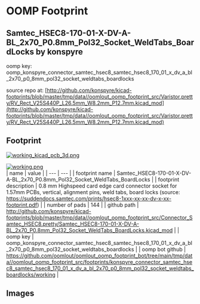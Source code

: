 # OOMP Footprint  
## Samtec_HSEC8-170-01-X-DV-A-BL_2x70_P0.8mm_Pol32_Socket_WeldTabs_BoardLocks  by konspyre  
  
oomp key: oomp_konspyre_connector_samtec_hsec8_samtec_hsec8_170_01_x_dv_a_bl_2x70_p0_8mm_pol32_socket_weldtabs_boardlocks  
  
source repo at: [http://github.com/konspyre/kicad-footprints/blob/master/tmp/data//oomlout_oomp_footprint_src/Varistor.pretty/RV_Rect_V25S440P_L26.5mm_W8.2mm_P12.7mm.kicad_mod](http://github.com/konspyre/kicad-footprints/blob/master/tmp/data//oomlout_oomp_footprint_src/Varistor.pretty/RV_Rect_V25S440P_L26.5mm_W8.2mm_P12.7mm.kicad_mod)  
## Footprint  
  
[![working_kicad_pcb_3d.png](working_kicad_pcb_3d_600.png)](working_kicad_pcb_3d.png)  
  
[![working.png](working_600.png)](working.png)  
| name | value | 
| --- | --- | 
| footprint name | Samtec_HSEC8-170-01-X-DV-A-BL_2x70_P0.8mm_Pol32_Socket_WeldTabs_BoardLocks | 
| footprint description | 0.8 mm Highspeed card edge card connector socket for 1.57mm PCBs, vertical, alignment pins, weld tabs, board locks (source: https://suddendocs.samtec.com/prints/hsec8-1xxx-xx-xx-dv-x-xx-footprint.pdf) | 
| number of pads | 144 | 
| github path | http://github.com/konspyre/kicad-footprints/blob/master/tmp/data//oomlout_oomp_footprint_src/Connector_Samtec_HSEC8.pretty/Samtec_HSEC8-170-01-X-DV-A-BL_2x70_P0.8mm_Pol32_Socket_WeldTabs_BoardLocks.kicad_mod | 
| oomp key | oomp_konspyre_connector_samtec_hsec8_samtec_hsec8_170_01_x_dv_a_bl_2x70_p0_8mm_pol32_socket_weldtabs_boardlocks | 
| oomp bot github | https://github.com/oomlout/oomlout_oomp_footprint_bot/tree/main/tmp/data//oomlout_oomp_footprint_src/footprints/konspyre_connector_samtec_hsec8_samtec_hsec8_170_01_x_dv_a_bl_2x70_p0_8mm_pol32_socket_weldtabs_boardlocks/working | 
## Images  
